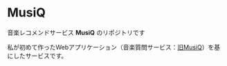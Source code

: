 # MusiQ

音楽レコメンドサービス **MusiQ** のリポジトリです

私が初めて作ったWebアプリケーション（音楽質問サービス：[旧MusiQ](https://musicquestion0.herokuapp.com/)）を基にしたサービスです。